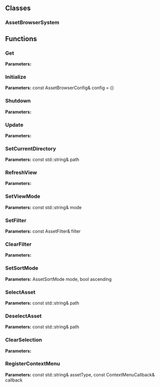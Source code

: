 
## Classes

### AssetBrowserSystem




## Functions

### Get



**Parameters:** 

### Initialize



**Parameters:** const AssetBrowserConfig& config = {}

### Shutdown



**Parameters:** 

### Update



**Parameters:** 

### SetCurrentDirectory



**Parameters:** const std::string& path

### RefreshView



**Parameters:** 

### SetViewMode



**Parameters:** const std::string& mode

### SetFilter



**Parameters:** const AssetFilter& filter

### ClearFilter



**Parameters:** 

### SetSortMode



**Parameters:** AssetSortMode mode, bool ascending

### SelectAsset



**Parameters:** const std::string& path

### DeselectAsset



**Parameters:** const std::string& path

### ClearSelection



**Parameters:** 

### RegisterContextMenu



**Parameters:** const std::string& assetType, 
                           const ContextMenuCallback& callback
